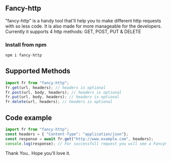 ## Fancy-http

"fancy-http" is a handy tool that'll help you to make different http requests with so less code. It is also made for
more manageable for the developers. Currently it supports 4 http methods: GET, POST, PUT & DELETE
### Install from npm
```js
npm i fancy-http
```
## Supported Methods

```js
import fr from "fancy-http";
fr.get(url, headers); // headers is optional
fr.post(url, body, headers); // headers is optional
fr.put(url, body, headers); // headers is optional
fr.delete(url, headers); // headers is optional
```

## Code example

```js
import fr from "fancy-http";
const headers = { "Content-Type": "application/json"};
const response = await fr.get("http://www.example.com", headers);
console.log(response); // For successfull request you will see a FancyResponse object with three properties: data, status and statusText otherwise you'll recieve a FancyError object.
```
Thank You.. Hope you'll love it.
